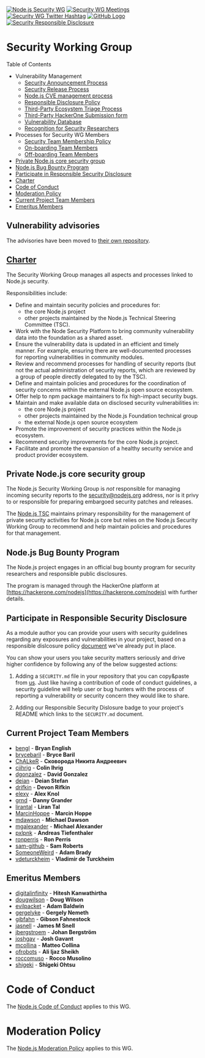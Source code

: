 [![Node.js Security WG](https://img.shields.io/badge/Node.js-Security%20WG-green.svg)]()
[![Security WG Meetings](https://img.shields.io/badge/YouTube-Security%20WG%20Meetings-red.svg)](  https://www.youtube.com/channel/UCQPYJluYC_sn_Qz_XE-YbTQ/search?query=Security+WG+meeting)
[![Security WG Twitter Hashtag](https://img.shields.io/badge/Twitter-%23SecurityWG-blue.svg)](https://twitter.com/search?q=SecurityWG)
[![GitHub Logo](https://img.shields.io/badge/Join%20us%20on-Slack-e01563.svg)](https://nodejs-security-wg.herokuapp.com/)
[![Security Responsible Disclosure](https://img.shields.io/badge/Security-Responsible%20Disclosure-yellow.svg)](https://github.com/nodejs/security-wg/blob/master/processes/responsible_disclosure_template.md
)

# Security Working Group

Table of Contents

- Vulnerability Management
  * [Security Announcement Process](./processes/security_annoucement_process.md)
  * [Security Release Process](./processes/security_release_process.md)
  * [Node.js CVE management process](./processes/cve_management_process.md)
  * [Responsible Disclosure Policy](./processes/responsible_disclosure_template.md)
  * [Third-Party Ecosystem Triage Process](./processes/third_party_vuln_process.md)
  * [Third-Party HackerOne Submission form](./processes/third_party_vuln_submit_form_hacker1.md)
  * [Vulnerability Database](./processes/vuln_db.md)
  * [Recognition for Security Researchers](./processes/recognition.md)
- Processes for Security WG Members
  * [Security Team Membership Policy](./processes/security_team_membership_policy.md)
  * [On-boarding Team Members](./processes/security_team_onboarding.md)
  * [Off-boarding Team Members](./processes/security_team_offboarding.md)
- [Private Node.js core security group](#private-nodejs-core-security-group)
- [Node.js Bug Bounty Program](#nodejs-bug-bounty-program)
- [Participate in Responsible Security Disclosure](#participate-in-responsible-security-disclosure)
- [Charter](#charter)
- [Code of Conduct](#code-of-conduct)
- [Moderation Policy](#moderation-policy)
- [Current Project Team Members](#current-project-team-members)
- [Emeritus Members](#emeritus-members)


## Vulnerability advisories
The advisories have been moved to [their own repository](https://github.com/nodejs/security-advisories). 

## [Charter](https://github.com/nodejs/TSC/blob/master/WORKING_GROUPS.md#security)

The Security Working Group manages all aspects and processes linked to Node.js security.

Responsibilities include:
* Define and maintain security policies and procedures for:
  * the core Node.js project
  * other projects maintained by the Node.js Technical Steering Committee (TSC).
* Work with the Node Security Platform to bring community vulnerability data into
  the foundation as a shared asset.
* Ensure the vulnerability data is updated in an efficient and timely manner. For example, ensuring there
  are well-documented processes for reporting vulnerabilities in community
  modules.
* Review and recommend processes for handling of security reports (but not the
  actual administration of security reports, which are reviewed by a group of people
  directly delegated to by the TSC).
* Define and maintain policies and procedures for the coordination of security
  concerns within the external Node.js open source ecosystem.
* Offer help to npm package maintainers to fix high-impact security bugs.
* Maintain and make available data on disclosed security vulnerabilities in:
  * the core Node.js project
  * other projects maintained by the Node.js Foundation technical group
  * the external Node.js open source ecosystem
* Promote the improvement of security practices within the Node.js ecosystem.
* Recommend security improvements for the core Node.js project.
* Facilitate and promote the expansion of a healthy security service and product
  provider ecosystem.

## Private Node.js core security group

The Node.js Security Working Group is _not_ responsible for managing incoming
security reports to the security@nodejs.org address, nor is it privy to or
responsible for preparing embargoed security patches and releases.

The [Node.js TSC][] maintains primary responsibility for the management of private
security activities for Node.js core but relies on the Node.js Security Working
Group to recommend and help maintain policies and procedures for that
management.

## Node.js Bug Bounty Program

The Node.js project engages in an official bug bounty program for security researchers and responsible public disclosures.

The program is managed through the HackerOne platform at [https://hackerone.com/nodejs](https://hackerone.com/nodejs) with further details.

## Participate in Responsible Security Disclosure

As a module author you can provide your users with security guidelines regarding any exposures and vulnerabilities in your project, based on a responsible dislcosure policy [document](https://github.com/nodejs/security-wg/blob/e2c03e62d73635a766156c6ea4f9aefb35c04603/processes/responsible_disclosure_template.md) we've already put in place.

You can show your users you take security matters seriously and drive higher confidence by following any of the below suggested actions:

1. Adding a `SECURITY.md` file in your repository that you can copy&paste from [us](https://github.com/nodejs/security-wg/blob/e2c03e62d73635a766156c6ea4f9aefb35c04603/processes/responsible_disclosure_template.md). Just like having a contribution of code of conduct guidelines, a security guideline will help user or bug hunters with the process of reporting a vulnerability or security concern they would like to share.

2. Adding our Responsible Security Dislosure badge to your project's README which links to the `SECURITY.md` document.

## Current Project Team Members

* [bengl](https://github.com/bengl) - **Bryan English**
* [brycebaril](https://github.com/brycebaril) - **Bryce Baril**
* [ChALkeR](https://github.com/ChALkeR) - **Сковорода Никита Андреевич**
* [cjihrig](https://github.com/cjihrig) - **Colin Ihrig**
* [dgonzalez](https://github.com/dgonzalez) - **David Gonzalez**
* [deian](https://github.com/deian) - **Deian Stefan**
* [drifkin](https://github.com/drifkin) - **Devon Rifkin**
* [elexy](https://github.com/Elexy) - **Alex Knol**
* [grnd](https://github.com/grnd) - **Danny Grander**
* [lirantal](https://github.com/lirantal) - **Liran Tal**
* [MarcinHoppe](https://github.com/MarcinHoppe) - **Marcin Hoppe**
* [mdawson](https://github.com/mdawson) - **Michael Dawson**
* [mgalexander](https://github.com/mgalexander) - **Michael Alexander**
* [pxlpnk](https://github.com/pxlpnk) - **Andreas Tiefenthaler**
* [ronperris](https://github.com/ronperris) - **Ron Perris**
* [sam-github](https://github.com/sam-github) - **Sam Roberts**
* [SomeoneWeird](https://github.com/SomeoneWeird) - **Adam Brady**
* [vdeturckheim](https://github.com/vdeturckheim) - **Vladimir de Turckheim**

## Emeritus Members

* [digitalinfinity](https://github.com/digitalinfinity) - **Hitesh Kanwathirtha**
* [dougwilson](https://github.com/dougwilson) - **Doug Wilson**
* [evilpacket](https://github.com/evilpacket) - **Adam Baldwin**
* [gergelyke](https://github.com/gergelyke) - **Gergely Nemeth**
* [gibfahn](https://github.com/gibfahn) - **Gibson Fahnestock**
* [jasnell](https://github.com/jasnell) - **James M Snell**
* [jbergstroem](https://github.com/jbergstroem) - **Johan Bergström**
* [joshgav](https://github.com/joshgav) - **Josh Gavant**
* [mcollina](https://github.com/mcollina) - **Matteo Collina**
* [ofrobots](https://github.com/ofrobots) - **Ali Ijaz Sheikh**
* [roccomuso](https://github.com/roccomuso) - **Rocco Musolino**
* [shigeki](https://github.com/shigeki) - **Shigeki Ohtsu**

# Code of Conduct

The [Node.js Code of Conduct](https://github.com/nodejs/admin/blob/master/CODE_OF_CONDUCT.md) applies to this WG.

# Moderation Policy

The [Node.js Moderation Policy](https://github.com/nodejs/admin/blob/master/Moderation-Policy.md) applies to this WG.

[Node.js TSC]: https://github.com/nodejs/TSC
